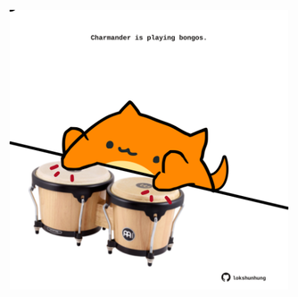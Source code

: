 <!-- built at 26/01/2022, 04:01:06 UTC -->
<p align="center">
  <img width="500" height="500" src="./ReadmeImage.svg">
</p>
